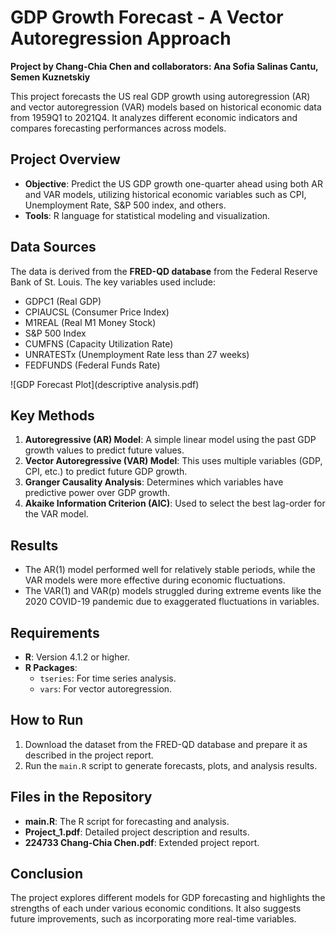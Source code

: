 # GDP Growth Forecast - A Vector Autoregression Approach

**Project by Chang-Chia Chen and collaborators: Ana Sofia Salinas Cantu, Semen Kuznetskiy**

This project forecasts the US real GDP growth using autoregression (AR) and vector autoregression (VAR) models based on historical economic data from 1959Q1 to 2021Q4. It analyzes different economic indicators and compares forecasting performances across models.

## Project Overview
- **Objective**: Predict the US GDP growth one-quarter ahead using both AR and VAR models, utilizing historical economic variables such as CPI, Unemployment Rate, S&P 500 index, and others.
- **Tools**: R language for statistical modeling and visualization.

## Data Sources
The data is derived from the **FRED-QD database** from the Federal Reserve Bank of St. Louis. The key variables used include:
- GDPC1 (Real GDP)
- CPIAUCSL (Consumer Price Index)
- M1REAL (Real M1 Money Stock)
- S&P 500 Index
- CUMFNS (Capacity Utilization Rate)
- UNRATESTx (Unemployment Rate less than 27 weeks)
- FEDFUNDS (Federal Funds Rate)

![GDP Forecast Plot](descriptive analysis.pdf)

## Key Methods
1. **Autoregressive (AR) Model**: A simple linear model using the past GDP growth values to predict future values.
2. **Vector Autoregressive (VAR) Model**: This uses multiple variables (GDP, CPI, etc.) to predict future GDP growth.
3. **Granger Causality Analysis**: Determines which variables have predictive power over GDP growth.
4. **Akaike Information Criterion (AIC)**: Used to select the best lag-order for the VAR model.

## Results
- The AR(1) model performed well for relatively stable periods, while the VAR models were more effective during economic fluctuations.
- The VAR(1) and VAR(p) models struggled during extreme events like the 2020 COVID-19 pandemic due to exaggerated fluctuations in variables.

## Requirements
- **R**: Version 4.1.2 or higher.
- **R Packages**:
  - `tseries`: For time series analysis.
  - `vars`: For vector autoregression.

## How to Run
1. Download the dataset from the FRED-QD database and prepare it as described in the project report.
2. Run the `main.R` script to generate forecasts, plots, and analysis results.

## Files in the Repository
- **main.R**: The R script for forecasting and analysis.
- **Project_1.pdf**: Detailed project description and results.
- **224733 Chang-Chia Chen.pdf**: Extended project report.

## Conclusion
The project explores different models for GDP forecasting and highlights the strengths of each under various economic conditions. It also suggests future improvements, such as incorporating more real-time variables.

